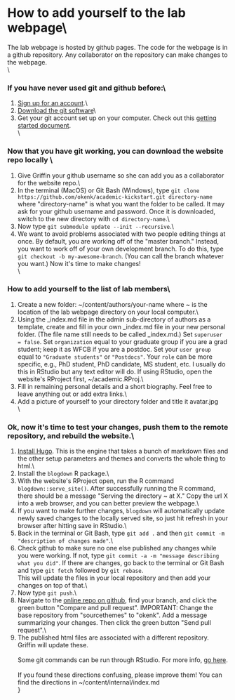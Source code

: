 

# How to add yourself to the lab webpage\
The lab webpage is hosted by github pages. The code for the webpage is in a github repository. Any collaborator on the repository can make changes to the webpage.\
\
### If you have never used git and github before:\
1. [Sign up for an account](https://github.com/).\
2. [Download the git software](https://git-scm.com/downloads)\
3. Get your git account set up on your computer. Check out this [getting started document](https://help.github.com/en/github/getting-started-with-github).\
\
### Now that you have git working, you can download the website repo locally \
1. Give Griffin your github username so she can add you as a collaborator for the website repo.\
2. In  the terminal (MacOS) or Git Bash (Windows), type `git clone https://github.com/okenk/academic-kickstart.git directory-name` where "directory-name" is what you want the folder to be called. It may ask for your github username and password. Once it is downloaded, switch to the new directory with `cd directory-name`.\
3. Now type `git submodule update --init --recursive`.\
4. We want to avoid problems associated with two people editing things at once. By default, you are working off of the "master branch." Instead, you want to work off of your own development branch. To do this, type `git checkout -b my-awesome-branch`. (You can call the branch whatever you want.) Now it's time to make changes!\
\

### How to add yourself to the list of lab members\
1. Create a new folder: ~/content/authors/your-name where ~ is the location of the lab webpage directory on your local computer.\
2. Using the _index.md file in the admin sub-directory of authors as a template, create and fill in your own _index.md file in your new personal folder. (The file name still needs to be called _index.md.) Set `superuser = false`. Set `organization` equal to your graduate group if you are a grad student; keep it as WFCB if you are a postdoc. Set your `user group` equal to `"Graduate students"` or `"Postdocs"`. Your `role` can be more specific, e.g., PhD student, PhD candidate, MS student, etc. I usually do this in RStudio but any text editor will do. If using RStudio, open the website's RProject first, ~/academic.RProj.\
3. Fill in remaining personal details and a short biography. Feel free to leave anything out or add extra links.\
4. Add a picture of yourself to your directory folder and title it avatar.jpg\
\

### Ok, now it's time to test your changes, push them to the remote repository, and rebuild the website.\
1. [Install Hugo](https://gohugo.io/getting-started/installing/). This is the engine that takes a bunch of markdown files and the other setup parameters and themes and converts the whole thing to html.\
2. Install the `blogdown` R package.\
3. With the website's RProject open, run the R command `blogdown::serve_site()`. After successfully running the R command, there should be a message "Serving the directory ~ at X." Copy the url X into a web browser, and you can better preview the webpage.\
4. If you want to make further changes, `blogdown` will automatically update newly saved changes to the locally served site, so just hit refresh in your browser after hitting save in RStudio.\
5. Back in the terminal or Git Bash, type `git add .` and then `git commit -m "description of changes made"`.\
6. Check github to make sure no one else published any changes while you were working. If not, type `git commit -a -m "message describing what you did"`. If there are changes, go back to the terminal or Git Bash and type `git fetch` followed by `git rebase`.\
This will update the files in your local repository and then add your changes on top of that.\
6. Now type `git push`.\
7. Navigate to the [online repo on github](https://github.com/okenk/academic-kickstart), find your branch, and click the green button "Compare and pull request". IMPORTANT: Change the base repository from "sourcethemes" to "okenk". Add a message summarizing your changes. Then click the green button "Send pull request".\
8. The published html files are associated with a different repository. Griffin will update these.\
\
Some git commands can be run through RStudio. For more info, [go here](https://support.rstudio.com/hc/en-us/articles/200532077-Version-Control-with-Git-and-SVN).\
\
If you found these directions confusing, please improve them! You can find the directions in ~/content/internal/index.md\
}
